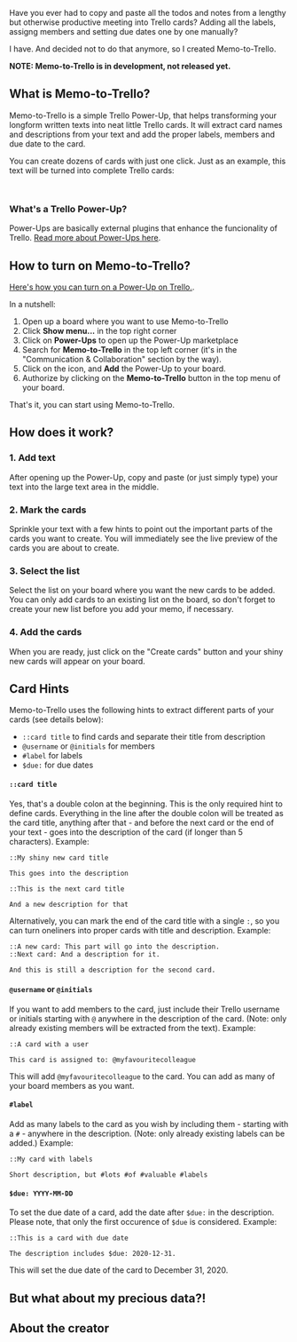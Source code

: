 Have you ever had to copy and paste all the todos and notes from a lengthy but otherwise productive meeting into Trello cards? Adding all the labels, assigng members and setting due dates one by one manually? 

I have. And decided not to do that anymore, so I created Memo-to-Trello.

**NOTE: Memo-to-Trello is in development, not released yet.**

## What is Memo-to-Trello?

Memo-to-Trello is a simple Trello Power-Up, that helps transforming your longform written texts into neat little Trello cards. It will extract card names and descriptions from your text and add the proper labels, members and due date to the card.

You can create dozens of cards with just one click. Just as an example, this text will be turned into complete Trello cards:

```


```

### What's a Trello Power-Up?

Power-Ups are basically external plugins that enhance the funcionality of Trello. [Read more about Power-Ups here](https://help.trello.com/article/1094-what-are-power-ups).

## How to turn on Memo-to-Trello?

[Here's how you can turn on a Power-Up on Trello.](https://help.trello.com/article/810-enabling-power-ups).

In a nutshell:

1. Open up a board where you want to use Memo-to-Trello
2. Click __Show menu...__ in the top right corner
3. Click on __Power-Ups__ to open up the Power-Up marketplace
4. Search for __Memo-to-Trello__ in the top left corner (it's in the "Communication & Collaboration" section by the way).
5. Click on the icon, and __Add__ the Power-Up to your board.
6. Authorize by clicking on the __Memo-to-Trello__ button in the top menu of your board.

That's it, you can start using Memo-to-Trello.

## How does it work?

### 1. Add text
After opening up the Power-Up, copy and paste (or just simply type) your text into the large text area in the middle. 

### 2. Mark the cards
Sprinkle your text with a few hints to point out the important parts of the cards you want to create. You will immediately see the live preview of the cards you are about to create.

### 3. Select the list
Select the list on your board where you want the new cards to be added. You can only add cards to an existing list on the board, so don't forget to create your new list before you add your memo, if necessary.

### 4. Add the cards
When you are ready, just click on the "Create cards" button and your shiny new cards will appear on your board.

## Card Hints

Memo-to-Trello uses the following hints to extract different parts of your cards (see details below):

- `::card title` to find cards and separate their title from description
- `@username` or `@initials` for members
- `#label` for labels
- `$due:` for due dates

#### `::card title`

Yes, that's a double colon at the beginning. This is the only required hint to define cards. Everything in the line after the double colon will be treated as the card title, anything after that - and before the next card or the end of your text - goes into the description of the card (if longer than 5 characters). Example:

```
::My shiny new card title

This goes into the description

::This is the next card title

And a new description for that
```

Alternatively, you can mark the end of the card title with a single `:`, so you can turn oneliners into proper cards with title and description. Example:

```
::A new card: This part will go into the description.
::Next card: And a description for it.

And this is still a description for the second card.
```

#### `@username` or `@initials`

If you want to add members to the card, just include their Trello username or initials starting with `@` anywhere in the description of the card. (Note: only already existing members will be extracted from the text). Example:

```
::A card with a user

This card is assigned to: @myfavouritecolleague
```

This will add `@myfavouritecolleague` to the card. You can add as many of your board members as you want.

#### `#label`

Add as many labels to the card as you wish by including them - starting with a `#` - anywhere in the description. (Note: only already existing labels can be added.) Example:

```
::My card with labels

Short description, but #lots #of #valuable #labels
```


#### `$due: YYYY-MM-DD`

To set the due date of a card, add the date after `$due:` in the description. Please note, that only the first occurence of `$due` is considered. Example:

```
::This is a card with due date

The description includes $due: 2020-12-31.
```

This will set the due date of the card to December 31, 2020.

## But what about my precious data?!

## About the creator

